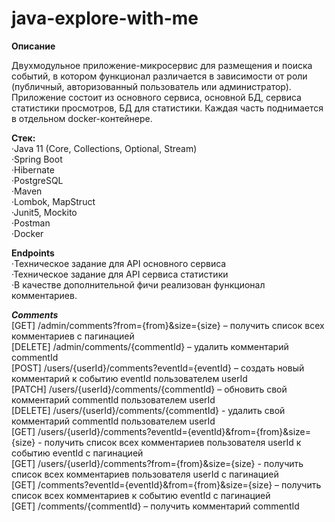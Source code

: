 # java-explore-with-me

**Описание**

Двухмодульное приложение-микросервис для размещения и поиска событий, в котором функционал различается в зависимости от роли (публичный, авторизованный пользователь или администратор).
Приложение состоит из основного сервиса, основной БД, сервиса статистики просмотров, БД для статистики. Каждая часть поднимается в отдельном docker-контейнере.



**Стек:**    
·Java 11 (Core, Collections, Optional, Stream)    
·Spring Boot    
·Hibernate    
·PostgreSQL    
·Maven    
·Lombok, MapStruct    
·Junit5, Mockito    
·Postman    
·Docker    

**Endpoints**    
·Техническое задание для API основного сервиса    
·Техническое задание для API сервиса статистики    
·В качестве дополнительной фичи реализован функционал комментариев.


***Comments***    
[GET] /admin/comments?from={from}&size={size} – получить список всех комментариев с пагинацией    
[DELETE] /admin/comments/{commentId} – удалить комментарий commentId    
[POST] /users/{userId}/comments?eventId={eventId} – создать новый комментарий к событию eventId пользователем userId    
[PATCH] /users/{userId}/comments/{commentId} – обновить свой комментарий commentId пользователем userId    
[DELETE] /users/{userId}/comments/{commentId} - удалить свой комментарий commentId пользователем userId    
[GET] /users/{userId}/comments?eventId={eventId}&from={from}&size={size} - получить список всех комментариев пользователя userId к событию eventId с пагинацией    
[GET] /users/{userId}/comments?from={from}&size={size} - получить список всех комментариев пользователя userId с пагинацией    
[GET] /comments?eventId={eventId}&from={from}&size={size} – получить список всех комментариев к событию eventId с пагинацией    
[GET] /comments/{commentId} – получить комментарий commentId    
